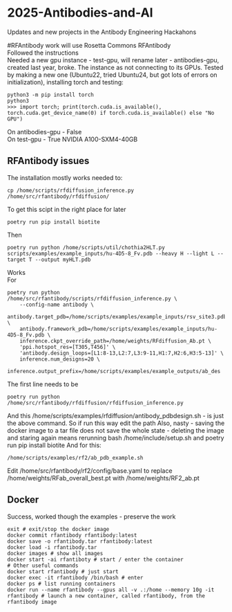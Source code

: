 # 2025-Antibodies-and-AI
Updates and new projects in the Antibody Engineering Hackahons

#RFAntibody
work will use Rosetta Commons RFAntibody  
Followed the instructions  
Needed a new gpu instance - test-gpu, will rename later - antibodies-gpu, created last year, broke. The instance as not connecting to its GPUs. Tested by making a new one (Ubuntu22, tried Ubuntu24, but got lots of errors on initialization), installing torch and testing:
```
python3 -m pip install torch
python3
>>> import torch; print(torch.cuda.is_available(), torch.cuda.get_device_name(0) if torch.cuda.is_available() else "No GPU")
```
On antibodies-gpu - False  
On test-gpu - True NVIDIA A100-SXM4-40GB

## RFAntibody issues
The installation mostly works needed to:
```
cp /home/scripts/rfdiffusion_inference.py /home/src/rfantibody/rfdiffusion/
```
To get this scipt in the right place for later
```
poetry run pip install biotite
```
Then 
```
poetry run python /home/scripts/util/chothia2HLT.py scripts/examples/example_inputs/hu-4D5-8_Fv.pdb --heavy H --light L --target T --output myHLT.pdb
```
Works  
For 
```
poetry run python  /home/src/rfantibody/scripts/rfdiffusion_inference.py \
    --config-name antibody \
    antibody.target_pdb=/home/scripts/examples/example_inputs/rsv_site3.pdb \
    antibody.framework_pdb=/home/scripts/examples/example_inputs/hu-4D5-8_Fv.pdb \
    inference.ckpt_override_path=/home/weights/RFdiffusion_Ab.pt \
    'ppi.hotspot_res=[T305,T456]' \
    'antibody.design_loops=[L1:8-13,L2:7,L3:9-11,H1:7,H2:6,H3:5-13]' \
    inference.num_designs=20 \
    inference.output_prefix=/home/scripts/examples/example_outputs/ab_des
```
The first line needs to be 
```
poetry run python  /home/src/rfantibody/rfdiffusion/rfdiffusion_inference.py
```
And this /home/scripts/examples/rfdiffusion/antibody_pdbdesign.sh - is just the above command. So if run this way edit the path
Also, nasty - saving the docker image to a tar file does not save the whole state - deleting the image and staring again means rerunning bash /home/include/setup.sh and poetry run pip install biotite
And for this: 
```
/home/scripts/examples/rf2/ab_pdb_example.sh
```
Edit /home/src/rfantibody/rf2/config/base.yaml to replace /home/weights/RFab_overall_best.pt with /home/weights/RF2_ab.pt

## Docker
Success, worked though the examples - preserve the work
```
exit # exit/stop the docker image
docker commit rfantibody rfantibody:latest
docker save -o rfantibody.tar rfantibody:latest
docker load -i rfantibody.tar
docker images # show all images
docker start -ai rfantiboty # start / enter the container
# Other useful commands
docker start rfantibody # just start
docker exec -it rfantibody /bin/bash # enter
docker ps # list running containers
docker run --name rfantibody --gpus all -v .:/home --memory 10g -it rfantibody # launch a new container, called rfantibody, from the rfantibody image 
```

